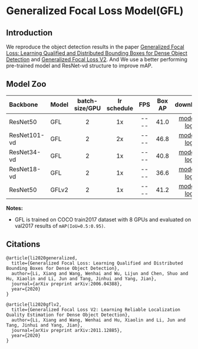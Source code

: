# Generalized Focal Loss Model(GFL)

## Introduction

We reproduce the object detection results in the paper [Generalized Focal Loss: Learning Qualified and Distributed Bounding Boxes for Dense Object Detection](https://arxiv.org/abs/2006.04388) and [Generalized Focal Loss V2](https://arxiv.org/pdf/2011.12885.pdf). And We use a better performing pre-trained model and ResNet-vd structure to improve mAP.

## Model Zoo

| Backbone        | Model      | batch-size/GPU | lr schedule |FPS | Box AP |                           download                          | config |
| :-------------- | :------------- | :-----: | :-----: | :------------: | :-----: | :-----------------------------------------------------: | :-----: |
| ResNet50    | GFL           |    2    |   1x      |     ----     |  41.0  | [model](https://paddledet.bj.bcebos.com/models/gfl_r50_fpn_1x_coco.pdparams) &#124; [log](https://paddledet.bj.bcebos.com/logs/train_gfl_r50_fpn_1x_coco.log) | [config](https://github.com/PaddlePaddle/PaddleDetection/tree/develop/configs/gfl/gfl_r50_fpn_1x_coco.yml) |
| ResNet101-vd   | GFL           |    2    |   2x      |     ----     |  46.8  | [model](https://paddledet.bj.bcebos.com/models/gfl_r101vd_fpn_mstrain_2x_coco.pdparams) &#124; [log](https://paddledet.bj.bcebos.com/logs/train_gfl_r101vd_fpn_mstrain_2x_coco.log) | [config](https://github.com/PaddlePaddle/PaddleDetection/tree/develop/configs/gfl/gfl_r101vd_fpn_mstrain_2x_coco.yml) |
| ResNet34-vd    | GFL           |    2    |   1x      |     ----     |  40.8  | [model](https://paddledet.bj.bcebos.com/models/gfl_r34vd_1x_coco.pdparams) &#124; [log](https://paddledet.bj.bcebos.com/logs/train_gfl_r34vd_1x_coco.log) | [config](https://github.com/PaddlePaddle/PaddleDetection/tree/develop/configs/gfl/gfl_r34vd_1x_coco.yml) |
| ResNet18-vd   | GFL           |    2    |   1x      |     ----     |  36.6  | [model](https://paddledet.bj.bcebos.com/models/gfl_r18vd_1x_coco.pdparams) &#124; [log](https://paddledet.bj.bcebos.com/logs/train_gfl_r18vd_1x_coco.log) | [config](https://github.com/PaddlePaddle/PaddleDetection/tree/develop/configs/gfl/gfl_r18vd_1x_coco.yml) |
| ResNet50    | GFLv2       |    2    |   1x      |     ----     |  41.2  | [model](https://paddledet.bj.bcebos.com/models/gflv2_r50_fpn_1x_coco.pdparams) &#124; [log](https://paddledet.bj.bcebos.com/logs/train_gflv2_r50_fpn_1x_coco.log) | [config](https://github.com/PaddlePaddle/PaddleDetection/tree/develop/configs/gfl/gflv2_r50_fpn_1x_coco.yml) |


**Notes:**

- GFL is trained on COCO train2017 dataset with 8 GPUs and evaluated on val2017 results of `mAP(IoU=0.5:0.95)`.

## Citations
```
@article{li2020generalized,
  title={Generalized Focal Loss: Learning Qualified and Distributed Bounding Boxes for Dense Object Detection},
  author={Li, Xiang and Wang, Wenhai and Wu, Lijun and Chen, Shuo and Hu, Xiaolin and Li, Jun and Tang, Jinhui and Yang, Jian},
  journal={arXiv preprint arXiv:2006.04388},
  year={2020}
}

@article{li2020gflv2,
  title={Generalized Focal Loss V2: Learning Reliable Localization Quality Estimation for Dense Object Detection},
  author={Li, Xiang and Wang, Wenhai and Hu, Xiaolin and Li, Jun and Tang, Jinhui and Yang, Jian},
  journal={arXiv preprint arXiv:2011.12885},
  year={2020}
}

```
